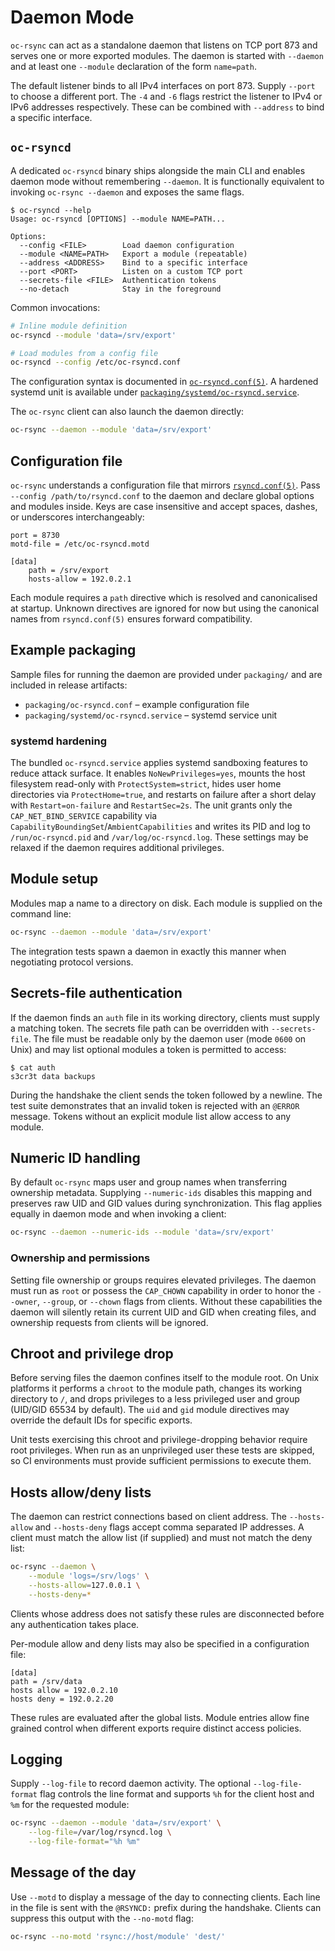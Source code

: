 # Daemon Mode

`oc-rsync` can act as a standalone daemon that listens on TCP port 873 and serves one or more exported modules. The daemon is started with `--daemon` and at least one `--module` declaration of the form `name=path`.

The default listener binds to all IPv4 interfaces on port 873. Supply
`--port` to choose a different port. The `-4` and `-6` flags restrict the
listener to IPv4 or IPv6 addresses respectively. These can be combined with
`--address` to bind a specific interface.

## `oc-rsyncd`

A dedicated `oc-rsyncd` binary ships alongside the main CLI and enables daemon
mode without remembering `--daemon`. It is functionally equivalent to invoking
`oc-rsync --daemon` and exposes the same flags.

```text
$ oc-rsyncd --help
Usage: oc-rsyncd [OPTIONS] --module NAME=PATH...

Options:
  --config <FILE>        Load daemon configuration
  --module <NAME=PATH>   Export a module (repeatable)
  --address <ADDRESS>    Bind to a specific interface
  --port <PORT>          Listen on a custom TCP port
  --secrets-file <FILE>  Authentication tokens
  --no-detach            Stay in the foreground
```

Common invocations:

```bash
# Inline module definition
oc-rsyncd --module 'data=/srv/export'

# Load modules from a config file
oc-rsyncd --config /etc/oc-rsyncd.conf
```

The configuration syntax is documented in
[`oc-rsyncd.conf(5)`](../man/oc-rsyncd.conf.5). A hardened systemd unit is
available under
[`packaging/systemd/oc-rsyncd.service`](../packaging/systemd/oc-rsyncd.service).

The `oc-rsync` client can also launch the daemon directly:

```bash
oc-rsync --daemon --module 'data=/srv/export'
```

## Configuration file

`oc-rsync` understands a configuration file that mirrors
[`rsyncd.conf(5)`](https://download.samba.org/pub/rsync/rsyncd.conf.html).
Pass `--config /path/to/rsyncd.conf` to the daemon and declare global options
and modules inside. Keys are case insensitive and accept spaces, dashes, or
underscores interchangeably:

```
port = 8730
motd-file = /etc/oc-rsyncd.motd

[data]
    path = /srv/export
    hosts-allow = 192.0.2.1
```

Each module requires a `path` directive which is resolved and canonicalised at
startup. Unknown directives are ignored for now but using the canonical names
from `rsyncd.conf(5)` ensures forward compatibility.

## Example packaging

Sample files for running the daemon are provided under `packaging/` and are
included in release artifacts:

- `packaging/oc-rsyncd.conf` – example configuration file
- `packaging/systemd/oc-rsyncd.service` – systemd service unit

### systemd hardening

The bundled `oc-rsyncd.service` applies systemd sandboxing features to reduce
attack surface. It enables `NoNewPrivileges=yes`, mounts the host filesystem
read-only with `ProtectSystem=strict`, hides user home directories via
`ProtectHome=true`, and restarts on failure after a short delay with
`Restart=on-failure` and `RestartSec=2s`. The unit grants only the
`CAP_NET_BIND_SERVICE` capability via `CapabilityBoundingSet`/`AmbientCapabilities`
and writes its PID and log to `/run/oc-rsyncd.pid` and `/var/log/oc-rsyncd.log`.
These settings may be relaxed if the daemon requires additional privileges.

## Module setup

Modules map a name to a directory on disk. Each module is supplied on the command line:

```bash
oc-rsync --daemon --module 'data=/srv/export'
```

The integration tests spawn a daemon in exactly this manner when negotiating protocol versions.

## Secrets-file authentication

If the daemon finds an `auth` file in its working directory, clients must supply a matching token. The secrets file path can be overridden with `--secrets-file`. The file must be readable only by the daemon user (mode `0600` on Unix) and may list optional modules a token is permitted to access:

```
$ cat auth
s3cr3t data backups
```

During the handshake the client sends the token followed by a newline. The test suite demonstrates that an invalid token is rejected with an `@ERROR` message. Tokens without an explicit module list allow access to any module.

## Numeric ID handling

By default `oc-rsync` maps user and group names when transferring ownership metadata. Supplying `--numeric-ids` disables this mapping and preserves raw UID and GID values during synchronization. This flag applies equally in daemon mode and when invoking a client:

```bash
oc-rsync --daemon --numeric-ids --module 'data=/srv/export'
```

### Ownership and permissions

Setting file ownership or groups requires elevated privileges. The daemon must
run as `root` or possess the `CAP_CHOWN` capability in order to honor the
`--owner`, `--group`, or `--chown` flags from clients. Without these
capabilities the daemon will silently retain its current UID and GID when
creating files, and ownership requests from clients will be ignored.

## Chroot and privilege drop

Before serving files the daemon confines itself to the module root. On Unix platforms it performs a `chroot` to the module path, changes its working directory to `/`, and drops privileges to a less privileged user and group (UID/GID 65534 by default). The `uid` and `gid` module directives may override the default IDs for specific exports.

Unit tests exercising this chroot and privilege-dropping behavior require root privileges. When run as an unprivileged user these tests are skipped, so CI environments must provide sufficient permissions to execute them.

## Hosts allow/deny lists

The daemon can restrict connections based on client address. The `--hosts-allow`
and `--hosts-deny` flags accept comma separated IP addresses. A client must match
the allow list (if supplied) and must not match the deny list:

```bash
oc-rsync --daemon \
    --module 'logs=/srv/logs' \
    --hosts-allow=127.0.0.1 \
    --hosts-deny=*
```

Clients whose address does not satisfy these rules are disconnected before any
authentication takes place.

Per-module allow and deny lists may also be specified in a configuration file:

```
[data]
path = /srv/data
hosts allow = 192.0.2.10
hosts deny = 192.0.2.20
```

These rules are evaluated after the global lists. Module entries allow fine
grained control when different exports require distinct access policies.

## Logging

Supply `--log-file` to record daemon activity. The optional
`--log-file-format` flag controls the line format and supports `%h` for the
client host and `%m` for the requested module:

```bash
oc-rsync --daemon --module 'data=/srv/export' \
    --log-file=/var/log/rsyncd.log \
    --log-file-format="%h %m"
```

## Message of the day

Use `--motd` to display a message of the day to connecting clients. Each line in
the file is sent with the `@RSYNCD:` prefix during the handshake. Clients can
suppress this output with the `--no-motd` flag:

```bash
oc-rsync --no-motd 'rsync://host/module' 'dest/'
```

